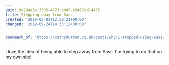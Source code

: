 ```yaml
---
guid: 9a284e3e-3385-4723-b005-e5467cd14475
title: Stepping away from Sass
created: '2019-02-03T12:30:21+00:00'
changed: '2019-09-24T14:33:12+00:00'


bookmark_of: 'https://cathydutton.co.uk/posts/why-i-stopped-using-sass/'
---
```


I love the idea of being able to step away from Sass. I'm trying to do that on my own site!
